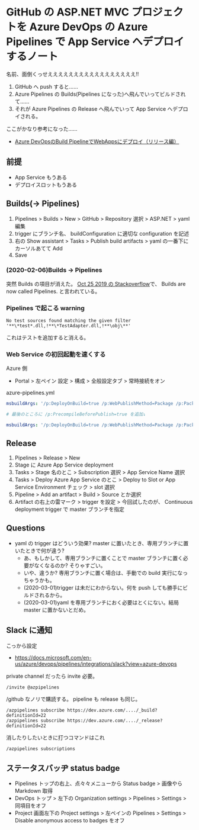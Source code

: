 GitHub の ASP.NET MVC プロジェクトを Azure DevOps の Azure Pipelines で App Service へデプロイするノート
===

名前、面倒くっせえええええええええええええええええ!!

1. GitHub へ push すると……
1. Azure Pipelines の Builds(Pipelines になった)へ飛んでいってビルドされて……
1. それが Azure Pipelines の Release へ飛んでいって App Service へデプロイされる。

ここがかなり参考になった……

- [Azure DevOpsのBuild PipelineでWebAppsにデプロイ（リリース編）](https://blog.nextscape.net/ja-JP/archives/Date/2019/06/devops-build-2)

## 前提

- App Service もうある
- デプロイスロットもうある

## Builds(-> Pipelines)

1. Pipelines > Builds > New > GitHub > Repository 選択 > ASP.NET > yaml 編集
1. trigger にブランチ名、 buildConfiguration に適切な configuration を記述
1. 右の Show assistant > Tasks > Publish build artifacts > yaml の一番下にカーソルあてて Add
1. Save

### (2020-02-06)Builds -> Pipelines

突然 Builds の項目が消えた。
[Oct 25 2019 の Stackoverflow](https://stackoverflow.com/questions/58563315/builds-are-missing-from-azure-devops)で、
 Builds are now called Pipelines. と言われている。

### Pipelines で起こる warning

```plaintext
No test sources found matching the given filter '**\*test*.dll,!**\*TestAdapter.dll,!**\obj\**'
```

これはテストを追加すると消える。

### Web Service の初回起動を速くする

Azure 側

- Portal > 左ペイン 設定 > 構成 > 全般設定タブ > 常時接続をオン

azure-pipelines.yml

```yaml
msbuildArgs: '/p:DeployOnBuild=true /p:WebPublishMethod=Package /p:PackageAsSingleFile=true /p:SkipInvalidConfigurations=true /p:PackageLocation="$(build.artifactStagingDirectory)"'

# 最後のところに /p:PrecompileBeforePublish=true を追加↓

msbuildArgs: '/p:DeployOnBuild=true /p:WebPublishMethod=Package /p:PackageAsSingleFile=true /p:SkipInvalidConfigurations=true /p:PackageLocation="$(build.artifactStagingDirectory)" /p:PrecompileBeforePublish=true'
```

## Release

1. Pipelines > Release > New
1. Stage に Azure App Service deployment
1. Tasks > Stage 名のとこ > Subscription 選択 > App Service Name 選択
1. Tasks > Deploy Azure App Service のとこ > Deploy to Slot or App Service Environment チェック > slot 選択
1. Pipeline > Add an artifact > Build > Source とか選択
1. Artifact の右上の雷マーク > trigger を設定 > 今回試したのが、 Continuous deployment trigger で master ブランチを指定

## Questions

- yaml の trigger はどういう効果? master に置いたとき、専用ブランチに置いたときで何が違う?
    - あ、もしかして、専用ブランチに置くことで master ブランチに置く必要がなくなるのか? そりゃすごい。
    - いや、違うか? 専用ブランチに置く場合は、手動での build 実行になっちゃうかも。
    - (2020-03-01)trigger は未だにわからない。何を push しても勝手にビルドされるから。
    - (2020-03-01)yaml を専用ブランチにおく必要はとくにない。結局 master に置かないとだめ。

##  Slack に通知

こっから設定

- https://docs.microsoft.com/en-us/azure/devops/pipelines/integrations/slack?view=azure-devops

private channel だったら invite 必要。

```
/invite @azpipelines
```

/github なノリで購読する。 pipeline も release も同じ。

```
/azpipelines subscribe https://dev.azure.com/..../_build?definitionId=22
/azpipelines subscribe https://dev.azure.com/..../_release?definitionId=22
```

消したりしたいときに打つコマンドはこれ

```
/azpipelines subscriptions
```

## ステータスバッヂ status badge

- Pipelines トップの右上、点々々メニューから Status badge > 画像やら Markdown 取得
- DevOps トップ > 左下の Organization settings > Pipelines > Settings > 同項目をオフ
- Project 画面左下の Project settings > 左ペインの Pipelines > Settings > Disable anonymous access to badges をオフ
